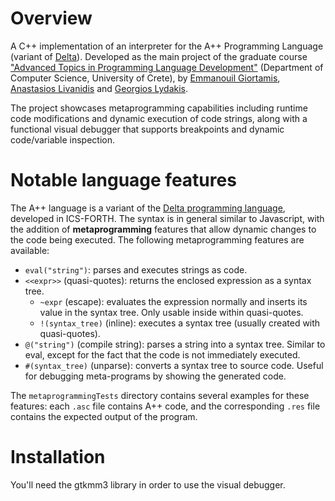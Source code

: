 # Overview

A C++ implementation of an interpreter for the A++ Programming Language (variant of [Delta](https://projects.ics.forth.gr/hci/files/plang/Delta/Delta.html)). 
Developed as the main project of the graduate course ["Advanced Topics in Programming Language Development"](https://www.csd.uoc.gr/~hy540/description.html) (Department of Computer Science, University of Crete), by [Emmanouil Giortamis](https://github.com/manosgior), [Anastasios Livanidis](https://github.com/AlivasGR) and [Georgios Lydakis](https://github.com/geomlyd).

The project showcases metaprogramming capabilities including runtime code modifications and dynamic execution of code strings, along with a functional visual debugger that supports breakpoints and dynamic code/variable inspection.

# Notable language features

The A++ language is a variant of the [Delta programming language](https://projects.ics.forth.gr/hci/files/plang/Delta/Delta.html), developed in ICS-FORTH.
The syntax is in general similar to Javascript, with the addition of **metaprogramming** features that allow dynamic changes to the code being executed.
The following metaprogramming features are available:

- `eval("string")`: parses and executes strings as code.
- `<<expr>>` (quasi-quotes): returns the enclosed expression as a syntax tree.
    - `~expr` (escape): evaluates the expression normally and inserts its value in the syntax tree.
    Only usable inside within quasi-quotes.
    - `!(syntax_tree)` (inline): executes a syntax tree (usually created with quasi-quotes).
- `@("string")` (compile string): parses a string into a syntax tree.
Similar to eval, except for the fact that the code is not immediately executed.
- `#(syntax_tree)` (unparse): converts a syntax tree to source code.
Useful for debugging meta-programs by showing the generated code.

The `metaprogrammingTests` directory contains several examples for these features: each `.asc` file contains A++ code, and the corresponding `.res` file contains the expected output of the program.

# Installation

You'll need the gtkmm3 library in order to use the visual debugger.